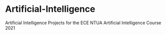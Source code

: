 # Artificial-Intelligence
Artificial Intelligence Projects for the ECE NTUA Artificial Intelligence Course 2021
